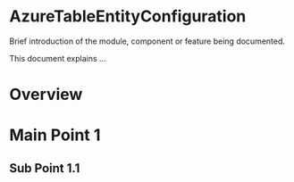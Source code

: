﻿# AzureTableEntityConfiguration
Brief introduction of the module, component or feature being documented.

This document explains ...

# Overview

# Main Point 1
## Sub Point 1.1
